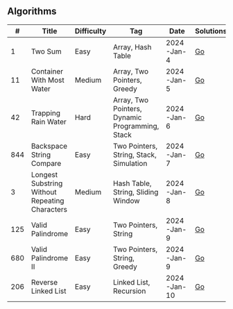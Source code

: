 ## Algorithms

| # | Title | Difficulty | Tag | Date | Solutions
| - | ----- | ---------- | --- | ---- | ---------
| 1 | Two Sum | Easy | Array, Hash Table | 2024-Jan-4 | [Go](arrays/1-two-sum.go)
| 11 | Container With Most Water | Medium | Array, Two Pointers, Greedy | 2024-Jan-5 | [Go](arrays/11-container-with-most-water.go)
| 42 | Trapping Rain Water | Hard | Array, Two Pointers, Dynamic Programming, Stack | 2024-Jan-6 | [Go](arrays/42-trapping-rain-water.go)
| 844 | Backspace String Compare | Easy | Two Pointers, String, Stack, Simulation | 2024-Jan-7 | [Go](strings/844-backspace-string-compare.go)
| 3 | Longest Substring Without Repeating Characters | Medium | Hash Table, String, Sliding Window | 2024-Jan-8 | [Go](strings/3-longest-substring-without-repeating-characters.go)
| 125 | Valid Palindrome | Easy | Two Pointers, String | 2024-Jan-9 | [Go](strings/125-valid-palindrome.go)
| 680 | Valid Palindrome II | Easy | Two Pointers, String, Greedy | 2024-Jan-9 | [Go](strings/680-valid-palindrome-ii.go)
| 206 | Reverse Linked List | Easy | Linked List, Recursion | 2024-Jan-10 | [Go](linkedlists/206-reverse-linked-list.go)

